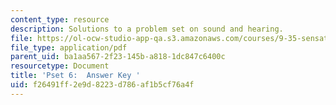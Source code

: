 ```yaml
---
content_type: resource
description: Solutions to a problem set on sound and hearing.
file: https://ol-ocw-studio-app-qa.s3.amazonaws.com/courses/9-35-sensation-and-perception-spring-2009/f26491ff2e9d8223d786af1b5cf76a4f_MIT9_35s09_sol_pset06_full.pdf
file_type: application/pdf
parent_uid: ba1aa567-2f23-145b-a818-1dc847c6400c
resourcetype: Document
title: 'Pset 6:  Answer Key '
uid: f26491ff-2e9d-8223-d786-af1b5cf76a4f
---
```

